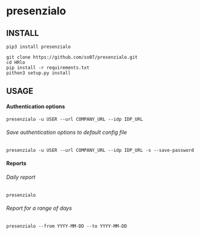 # presenzialo

## INSTALL

```
pip3 install presenzialo
```

```
git clone https://github.com/so07/presenzialo.git
cd HRlo
pip install -r requirements.txt
pithon3 setup.py install 
```

## USAGE

#### Authentication options

```
presenzialo -u USER --url COMPANY_URL --idp IDP_URL
```

###### Save authentication options to default config file

```
presenzialo -u USER --url COMPANY_URL --idp IDP_URL -s --save-password
```

#### Reports

###### Daily report

```
presenzialo
```

###### Report for a range of days

```
presenzialo --from YYYY-MM-DD --to YYYY-MM-DD
```

